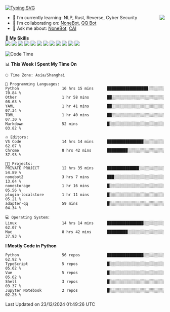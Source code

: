 [![Typing SVG](https://readme-typing-svg.herokuapp.com?size=25&duration=2500&color=8C43EA&vCenter=true&width=200&height=40&lines=Hi+there+%F0%9F%91%8B%F0%9F%8F%BB;I'm+yanyongyu)](https://git.io/typing-svg)

<a href="#">
  <img align="right" src="https://github-readme-stats.vercel.app/api?username=yanyongyu&count_private=true&show_icons=true&bg_color=15,f2f7fd,E0EAFC" />
</a>

- 🌱 I’m currently learning: NLP, Rust, Reverse, Cyber Security
- 👯 I’m collaborating on: [NoneBot](https://github.com/nonebot), [QQ Bot](https://github.com/Mrs4s/go-cqhttp)
- 💬 Ask me about: [NoneBot](https://github.com/nonebot), [CAI](https://github.com/cscs181/CAI)

🌟 **My Skills**  
![](https://img.shields.io/badge/-Python-3e74a2?style=flat-square&logo=Python&logoColor=fff)
![](https://img.shields.io/badge/-TypeScript-3178C6?style=flat-square&logo=TypeScript&logoColor=fff)
![](https://img.shields.io/badge/-Vue-4fc08d?style=flat-square&logo=Vue.js&logoColor=fff)
![](https://img.shields.io/badge/-React-2d98ce?style=flat-square&logo=React&logoColor=fff)
![](https://img.shields.io/badge/-FastAPI-009688?style=flat-square&logo=FastAPI&logoColor=fff)
![](https://img.shields.io/badge/-Linux-000000?style=flat-square&logo=Linux&logoColor=fff)
![](https://img.shields.io/badge/-Docker-2496ED?style=flat-square&logo=Docker&logoColor=fff)
![](https://img.shields.io/badge/-Kubernetes-326CE5?style=flat-square&logo=Kubernetes&logoColor=fff)
![](https://img.shields.io/badge/-GitHub%20Actions-2088FF?style=flat-square&logo=GitHubActions&logoColor=fff)
![](https://img.shields.io/badge/-PostgreSQL-4169E1?style=flat-square&logo=PostgreSQL&logoColor=fff)
![](https://img.shields.io/badge/-Redis-DC382D?style=flat-square&logo=Redis&logoColor=fff)
![](https://img.shields.io/badge/-MongoDB-47A248?style=flat-square&logo=MongoDB&logoColor=fff)

<!--START_SECTION:waka-->
![Code Time](http://img.shields.io/badge/Code%20Time-7%2C034%20hrs%2013%20mins-blue)

📊 **This Week I Spent My Time On** 

```text
🕑︎ Time Zone: Asia/Shanghai

💬 Programming Languages: 
Python                   16 hrs 15 mins      ██████████████████░░░░░░░   70.84 % 
Other                    1 hr 58 mins        ██░░░░░░░░░░░░░░░░░░░░░░░   08.63 % 
YAML                     1 hr 41 mins        ██░░░░░░░░░░░░░░░░░░░░░░░   07.34 % 
TOML                     1 hr 40 mins        ██░░░░░░░░░░░░░░░░░░░░░░░   07.30 % 
Markdown                 52 mins             █░░░░░░░░░░░░░░░░░░░░░░░░   03.82 % 

🔥 Editors: 
VS Code                  14 hrs 14 mins      ████████████████░░░░░░░░░   62.07 % 
Chrome                   8 hrs 42 mins       █████████░░░░░░░░░░░░░░░░   37.93 % 

🐱‍💻 Projects: 
PRIVATE PROJECT          12 hrs 35 mins      ██████████████░░░░░░░░░░░   54.89 % 
nonebot2                 3 hrs 7 mins        ███░░░░░░░░░░░░░░░░░░░░░░   13.64 % 
nonestorage              1 hr 16 mins        █░░░░░░░░░░░░░░░░░░░░░░░░   05.56 % 
plugin-localstore        1 hr 11 mins        █░░░░░░░░░░░░░░░░░░░░░░░░   05.21 % 
adapter-qq               59 mins             █░░░░░░░░░░░░░░░░░░░░░░░░   04.34 % 

💻 Operating System: 
Linux                    14 hrs 14 mins      ████████████████░░░░░░░░░   62.07 % 
Mac                      8 hrs 42 mins       █████████░░░░░░░░░░░░░░░░   37.93 % 
```

**I Mostly Code in Python** 

```text
Python                   56 repos            ████████████████░░░░░░░░░   62.92 % 
TypeScript               5 repos             █░░░░░░░░░░░░░░░░░░░░░░░░   05.62 % 
Vue                      5 repos             █░░░░░░░░░░░░░░░░░░░░░░░░   05.62 % 
Shell                    3 repos             █░░░░░░░░░░░░░░░░░░░░░░░░   03.37 % 
Jupyter Notebook         2 repos             █░░░░░░░░░░░░░░░░░░░░░░░░   02.25 % 
```




 Last Updated on 23/12/2024 01:49:26 UTC
<!--END_SECTION:waka-->
